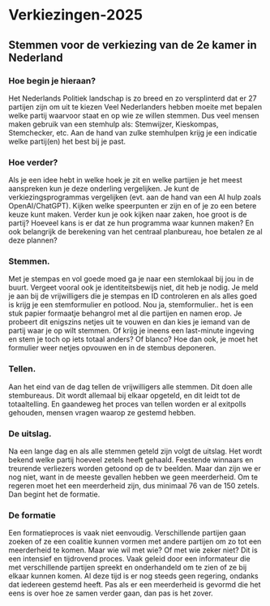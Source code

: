 # Verkiezingen-2025
## Stemmen voor de verkiezing van de 2e kamer in Nederland
### Hoe begin je hieraan?
Het Nederlands Politiek landschap is zo breed en zo versplinterd dat er 27 partijen zijn om uit te kiezen
Veel Nederlanders hebben moeite met bepalen welke partij waarvoor staat en op wie ze willen stemmen.
Dus veel mensen maken gebruik van een stemhulp als: Stemwijzer, Kieskompas, Stemchecker, etc.
Aan de hand van zulke stemhulpen krijg je een indicatie welke partij(en) het best bij je past.
### Hoe verder?
Als je een idee hebt in welke hoek je zit en welke partijen je het meest aanspreken kun je deze onderling vergelijken.
Je kunt de verkiezingsprogrammas vergelijken (evt. aan de hand van een AI hulp zoals OpenAI/ChatGPT).
Kijken welke speerpunten er zijn en of je zo een betere keuze kunt maken.
Verder kun je ook kijken naar zaken, hoe groot is de partij? Hoeveel kans is er dat ze hun programma waar kunnen maken? 
En ook belangrijk de berekening van het centraal planbureau, hoe betalen ze al deze plannen?
### Stemmen.
Met je stempas en vol goede moed ga je naar een stemlokaal bij jou in de buurt.
Vergeet vooral ook je identiteitsbewijs niet, dit heb je nodig.
Je meld je aan bij de vrijwilligers die je stempas en ID controleren en als alles goed is krijg je een stemformulier en potlood.
Nou ja, stemformulier.. het is een stuk papier formaatje behangrol met al die partijen en namen erop.
Je probeert dit enigszins netjes uit te vouwen en dan kies je iemand van de partij waar je op wilt stemmen.
Of krijg je ineens een last-minute ingeving en stem je toch op iets totaal anders? Of blanco?
Hoe dan ook, je moet het formulier weer netjes opvouwen en in de stembus deponeren.
### Tellen.
Aan het eind van de dag tellen de vrijwilligers alle stemmen. Dit doen alle stembureaus.
Dit wordt allemaal bij elkaar opgeteld, en dit leidt tot de totaaltelling.
En gaandeweg het proces van tellen worden er al exitpolls gehouden, mensen vragen waarop ze gestemd hebben.
### De uitslag.
Na een lange dag en als alle stemmen geteld zijn volgt de uitslag.
Het wordt bekend welke partij hoeveel zetels heeft gehaald.
Feestende winnaars en treurende verliezers worden getoond op de tv beelden.
Maar dan zijn we er nog niet, want in de meeste gevallen hebben we geen meerderheid.
Om te regeren moet het een meerderheid zijn, dus minimaal 76 van de 150 zetels.
Dan begint het de formatie.
### De formatie
Een formatieproces is vaak niet eenvoudig. Verschillende partijen gaan zoeken of ze een coalitie kunnen vormen met andere partijen om zo tot een meerderheid te komen.
Maar wie wil met wie? Of met wie zeker niet? 
Dit is een intensief en tijdrovend proces. Vaak geleid door een informateur die met verschillende partijen spreekt en onderhandeld om te zien of ze bij elkaar kunnen komen.
Al deze tijd is er nog steeds geen regering, ondanks dat iedereen gestemd heeft.
Pas als er een meerderheid is gevormd die het eens is over hoe ze samen verder gaan, dan pas is het zover.
